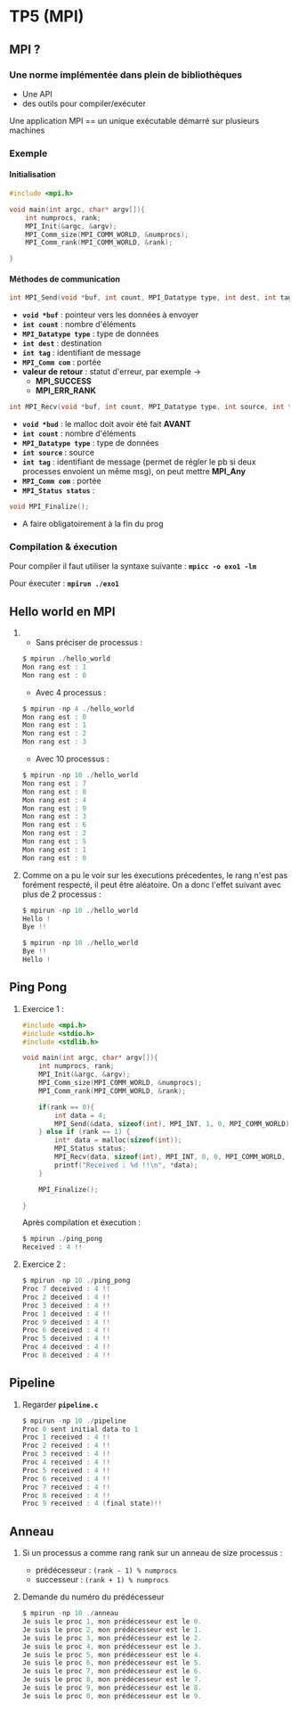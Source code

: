 # TP5 (MPI)

## MPI ?

### Une norme implémentée dans plein de bibliothèques

* Une API
* des outils pour compiler/exécuter

Une application MPI == un unique exécutable démarré sur plusieurs machines

### Exemple

#### Initialisation 

```C
#include <mpi.h>

void main(int argc, char* argv[]){
    int numprocs, rank;
    MPI_Init(&argc, &argv);
    MPI_Comm_size(MPI_COMM_WORLD, &numprocs);
    MPI_Comm_rank(MPI_COMM_WORLD, &rank);

}

```

#### Méthodes de communication

```C
int MPI_Send(void *buf, int count, MPI_Datatype type, int dest, int tag, MPI_Comm com);
```

* __`void *buf`__ : pointeur vers les données à envoyer
* __`int count`__ : nombre d'éléments
* __`MPI_Datatype type`__ : type de données
* __`int dest`__ : destination
* __`int tag`__ : identifiant de message
* __`MPI_Comm com`__ : portée
* __valeur de retour__ : statut d'erreur, par exemple ->
    * __MPI_SUCCESS__
    * __MPI_ERR_RANK__ 

```C
int MPI_Recv(void *buf, int count, MPI_Datatype type, int source, int tag, MPI_Comm com, MPI_Status *status);
```

* __`void *bud`__ : le malloc doit avoir été fait **AVANT**
* __`int count`__ : nombre d'éléments
* __`MPI_Datatype type`__ : type de données
* __`int source`__ : source
* __`int tag`__ : identifiant de message (permet de régler le pb si deux processes envoient un même msg), on peut mettre **MPI_Any**
* __`MPI_Comm com`__ : portée
* __`MPI_Status status`__ : 

```C
void MPI_Finalize();
```

* A faire obligatoirement à la fin du prog

### Compilation & éxecution

Pour compiler il faut utiliser la syntaxe suivante : __`mpicc -o exo1 -lm`__

Pour éxecuter : __`mpirun ./exo1`__

## Hello world en MPI 

1. 
    * Sans préciser de processus :
    ```C
    $ mpirun ./hello_world
    Mon rang est : 1
    Mon rang est : 0
    ```

    * Avec 4 processus :
    ```C
    $ mpirun -np 4 ./hello_world
    Mon rang est : 0
    Mon rang est : 1
    Mon rang est : 2
    Mon rang est : 3
    ``` 

    * Avec 10 processus :
    ```C
    $ mpirun -np 10 ./hello_world
    Mon rang est : 7
    Mon rang est : 8
    Mon rang est : 4
    Mon rang est : 9
    Mon rang est : 3
    Mon rang est : 6
    Mon rang est : 2
    Mon rang est : 5
    Mon rang est : 1
    Mon rang est : 0
    ```

2. Comme on a pu le voir sur les éxecutions précedentes, le rang n'est pas forément respecté, il peut être aléatoire. On a donc l'effet suivant avec plus de 2 processus :
    ```C
    $ mpirun -np 10 ./hello_world
    Hello !
    Bye !!

    $ mpirun -np 10 ./hello_world
    Bye !!
    Hello !
    ```

## Ping Pong

1. Exercice 1 :
    ```C
    #include <mpi.h>
    #include <stdio.h>
    #include <stdlib.h>

    void main(int argc, char* argv[]){
        int numprocs, rank;
        MPI_Init(&argc, &argv);
        MPI_Comm_size(MPI_COMM_WORLD, &numprocs);
        MPI_Comm_rank(MPI_COMM_WORLD, &rank);

        if(rank == 0){
            int data = 4;
            MPI_Send(&data, sizeof(int), MPI_INT, 1, 0, MPI_COMM_WORLD);
        } else if (rank == 1) {
            int* data = malloc(sizeof(int));
            MPI_Status status;
            MPI_Recv(data, sizeof(int), MPI_INT, 0, 0, MPI_COMM_WORLD, &status);
            printf("Received : %d !!\n", *data);
        }

        MPI_Finalize();

    }
    ```
    Après compilation et éxecution : 
    ```C
    $ mpirun ./ping_pong
    Received : 4 !!
    ```

2. Exercice 2 :
    ```C
    $ mpirun -np 10 ./ping_pong
    Proc 7 deceived : 4 !!
    Proc 2 deceived : 4 !!
    Proc 3 deceived : 4 !!
    Proc 1 deceived : 4 !!
    Proc 9 deceived : 4 !!
    Proc 6 deceived : 4 !!
    Proc 5 deceived : 4 !!
    Proc 4 deceived : 4 !!
    Proc 8 deceived : 4 !!
    ```

## Pipeline

1. Regarder __`pipeline.c`__
    ```C
    $ mpirun -np 10 ./pipeline
    Proc 0 sent initial data to 1
    Proc 1 received : 4 !!
    Proc 2 received : 4 !!
    Proc 3 received : 4 !!
    Proc 4 received : 4 !!
    Proc 5 received : 4 !!
    Proc 6 received : 4 !!
    Proc 7 received : 4 !!
    Proc 8 received : 4 !!
    Proc 9 received : 4 (final state)!!
    ```

## Anneau

1. Si un processus a comme rang rank sur un anneau de size processus : 
    * prédécesseur : `(rank - 1) % numprocs`
    * successeur : `(rank + 1) % numprocs`

2. Demande du numéro du prédécesseur
    ```C
    $ mpirun -np 10 ./anneau
    Je suis le proc 1, mon prédécesseur est le 0.
    Je suis le proc 2, mon prédécesseur est le 1.
    Je suis le proc 3, mon prédécesseur est le 2.
    Je suis le proc 4, mon prédécesseur est le 3.
    Je suis le proc 5, mon prédécesseur est le 4.
    Je suis le proc 6, mon prédécesseur est le 5.
    Je suis le proc 7, mon prédécesseur est le 6.
    Je suis le proc 8, mon prédécesseur est le 7.
    Je suis le proc 9, mon prédécesseur est le 8.
    Je suis le proc 0, mon prédécesseur est le 9.
    ```